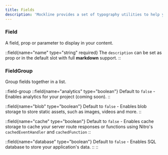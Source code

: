 ```yaml
---
title: Fields
description: 'Mockline provides a set of typography utilities to help you style your text.'
---
```


### Field

A field, prop or parameter to display in your content.

::field{name="name" type="string" required}
The `description` can be set as prop or in the default slot with full **markdown** support.
::

### FieldGroup

Group fields together in a list.

::field-group
::field{name="analytics" type="boolean"}
Default to `false` - Enables analytics for your project (coming soon).
::

::field{name="blob" type="boolean"}
Default to `false` - Enables blob storage to store static assets, such as images, videos and more.
::

::field{name="cache" type="boolean"}
Default to `false` - Enables cache storage to cache your server route responses or functions using Nitro's `cachedEventHandler` and `cachedFunction`
::

::field{name="database" type="boolean"}
Default to `false` - Enables SQL database to store your application's data.
::
::
